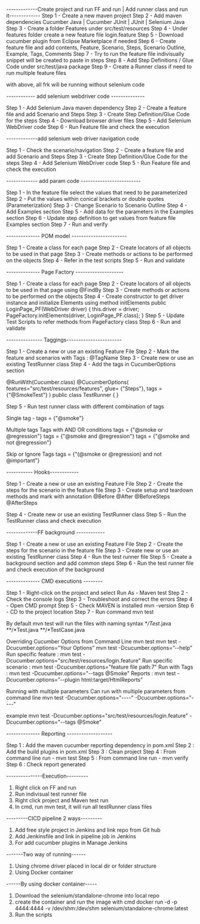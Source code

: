 -------------Create project and run FF and run | Add runner class and run it-------------
Step 1 - Create a new maven project
Step 2 - Add maven dependencies Cucumber Java | Cucumber JUnit | JUnit | Selenium Java
Step 3 - Create a folder Features under src/test/resources
Step 4 - Under features folder create a new feature file login.feature
Step 5 - Download cucumber plugin from Eclipse Marketplace if needed
Step 6 - Create feature file and add contents, Feature, Scenario, Steps, Scenario Outline, Example, Tags, Comments
Step 7 - Try to run the feature file indivisually snippet will be created to paste in steps
Step 8 - Add Step Definitions / Glue Code under src/test/java package
Step 9 - Create a Runner class if need to run multiple feature files

with above, all frk will be running without selenium code

------------ add selenium webdriver code --------------

Step 1 - Add Selenium Java maven dependency
Step 2 - Create a feature file and add Scenario and Steps
Step 3 - Create Step Definition/Glue Code for the steps
Step 4 - Download browser driver files 
Step 5 - Add Selenium WebDriver code
Step 6 - Run Feature file and check the execution

-------------add selenium web driver navigation code

Step 1 - Check the scenario/navigation
Step 2 - Create a feature file and add Scenario and Steps
Step 3 - Create Step Definition/Glue Code for the steps
Step 4 - Add Selenium WebDriver code
Step 5 - Run Feature file and check the execution

------------- add param code -------------------------

Step 1 - In the feature file select the values that need to be parameterized
Step 2 - Put the values within conical brackets or double quotes (Parameterization)
Step 3 - Change Scenario to Scenario Outline
Step 4 - Add Examples section
Step 5 - Add data for the parameters in the Examples section
Step 6 - Update step definition to get values from feature file Examples section
Step 7 - Run and verify

-------------- POM model -----------------------

Step 1 - Create a class for each page
Step 2 - Create locators of all objects to be used in that page
Step 3 - Create methods or actions to be performed on the objects
Step 4 - Refer in the test scripts
Step 5 - Run and validate

-------------- Page Factory --------------------

Step 1 - Create a class for each page
Step 2 - Create locators of all objects to be used in that page using @FindBy
Step 3 - Create methods or actions to be performed on the objects
Step 4 - Create constructor to get driver instance and 
                initialize Elements using method initElements
public LoginPage_PF(WebDriver driver) {
  this.driver = driver;
  PageFactory.initElements(driver, LoginPage_PF.class);
 }
Step 5 - Update Test Scripts to refer methods from PageFactory class
Step 6 - Run and validate

--------------- Taggings-----------------------

Step 1 - Create a new or use an existing Feature File
Step 2 - Mark the feature and scenarios with Tags : @TagName
Step 3 - Create new or use an existing TestRunner class
Step 4 - Add the tags in CucumberOptions section

@RunWith(Cucumber.class)
@CucumberOptions(
  features="src/test/resources/features", 
  glue= {"Steps"},
  tags = {"@SmokeTest"}
  )
public class TestRunner {
}

Step 5 - Run test runner class with different combination of tags

Single tag - tags = {"@smoke"}

Multiple tags
Tags with AND OR conditions
tags = {"@smoke or @regression"}
tags = {"@smoke and @regression"}
tags = {"@smoke and not @regression"}

Skip or Ignore Tags
tags = {"(@smoke or @regression) and not @important"}

----------- Hooks------------

Step 1 - Create a new or use an existing Feature File
Step 2 - Create the steps for the scenario in the feature file
Step 3 - Create setup and teardown methods and mark with annotation
@Before
@After
@BeforeSteps
@AfterSteps

Step 4 - Create new or use an existing TestRunner class
Step 5 - Run the TestRunner class and check execution

-------------FF background ------------

Step 1 - Create a new or use an existing Feature File
Step 2 - Create the steps for the scenario in the feature file
Step 3 - Create new or use an existing TestRunner class
Step 4 - Run the test runner file
Step 5 - Create a background section and add common steps
Step 6 - Run the test runner file and check execution of the background

-------------- CMD executions --------

Step 1 - Right-click on the project and select Run As - Maven test
Step 2 - Check the console logs
Step 3 - Troubleshoot and correct the errors
Step 4 - Open CMD prompt
Step 5 - Check MAVEN is installed   mvn -version
Step 6 - CD to the project location
Step 7 -  Run command  mvn test

By default mvn test will run the files with naming syntax
**/Test*.java
**/*Test.java
**/*TestCase.java

Overriding Cucumber Options from Command Line
mvn test
mvn test -Dcucumber.options=”Your Options”
mvn test -Dcucumber.options=”--help”
Run specific feature : mvn test -Dcucumber.options="src/test/resources/login.feature" 
Run specific scenario : mvn test -Dcucumber.options="feature file path:7" 
Run with Tags : mvn test -Dcucumber.options="--tags @Smoke" 
Reports : mvn test -Dcucumber.options=”--plugin html:target/HtmlReports”

Running with multiple parameters
Can run with multiple parameters from command line
mvn test -Dcucumber.options="----"  -Dcucumber.options="----" 

example
mvn test 
-Dcucumber.options="src/test/resources/login.feature"  -Dcucumber.options="--tags @Smoke" 

-------------- Reporting -------------------

Step 1 : Add the maven cucumber reporting dependency in pom.xml
Step 2 : Add the build plugins in pom.xml
Step 3 : Clean project
Step 4 : From command line run - mvn test
Step 5 : From command line run - mvn verify
Step 6 : Check report generated

---------------Execution---------
1. Right click on FF and run
2. Run indivisual test runner file
2. Right click project and Maven test run
3. In cmd, run mvn test, it will run all testRunner class files

---------CICD pipeline 2 ways---------
1. Add free style project in Jenkins and link repo from Git hub
2. Add Jenkinsfile and link in pipeline job in Jenkins
3. For add cucumber plugins in Manage Jenkins

-------Two way of running------
1. Using chrome driver placed in local dir or folder structure
2. Using Docker container

------By using docker container-----
1. Download the selenium/standalone-chrome into local repo
2. create the container and run the image with cmd docker run -d -p 4444:4444 -v /dev/shm:/dev/shm selenium/standalone-chrome:latest
3. Run the scripts







